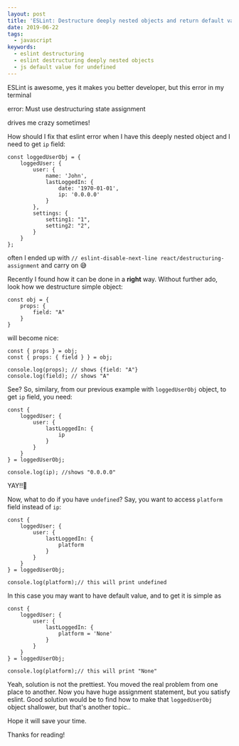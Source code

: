 ```yaml
---
layout: post
title: 'ESLint: Destructure deeply nested objects and return default value for undefined '
date: 2019-06-22
tags:
  - javascript
keywords:
  - eslint destructuring
  - eslint destructuring deeply nested objects
  - js default value for undefined
---
```


ESLint is awesome, yes it makes you better developer, but this error in my terminal

<div class='errorDiv'>
<div class='content'>
error:  Must use destructuring state assignment
</div>
</div>

drives me crazy sometimes!

<!--more-->

How should I fix that eslint error when I have this deeply nested object and I need to get `ip` field:

```JS
const loggedUserObj = {
    loggedUser: {
        user: {
            name: 'John',
            lastLoggedIn: {
                date: '1970-01-01',
                ip: '0.0.0.0'
            }
        },
        settings: {
            setting1: "1",
            setting2: "2",
        }
    }
};
```

often I ended up with `// eslint-disable-next-line react/destructuring-assignment` and carry on 😅

Recently I found how it can be done in a **right** way. Without further ado, look how we destructure simple object:

```JS
const obj = {
    props: {
        field: "A"
    }
}
```

will become nice:

```JS
const { props } = obj;
const { props: { field } } = obj;

console.log(props); // shows {field: "A"}
console.log(field); // shows "A"
```

See? So, similary, from our previous example with `loggedUserObj` object, to get `ip` field, you need:

```JS
const {
    loggedUser: {
        user: {
            lastLoggedIn: {
                ip
            }
        }
    }
} = loggedUserObj;

console.log(ip); //shows "0.0.0.0"
```

YAY!!🙌

Now, what to do if you have `undefined`?
Say, you want to access `platform` field instead of `ip`:

```JS
const {
    loggedUser: {
        user: {
            lastLoggedIn: {
                platform
            }
        }
    }
} = loggedUserObj;

console.log(platform);// this will print undefined
```

In this case you may want to have default value, and to get it is simple as

```
const {
    loggedUser: {
        user: {
            lastLoggedIn: {
                platform = 'None'
            }
        }
    }
} = loggedUserObj;

console.log(platform);// this will print "None"
```

Yeah, solution is not the prettiest. You moved the real problem from one place to another. Now you have huge assignment statement, but you satisfy eslint. Good solution would be to find how to make that `loggedUserObj` object shallower, but that's another topic..

Hope it will save your time.

Thanks for reading!
